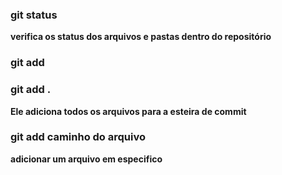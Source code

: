 ### git status

**verifica os status dos arquivos e pastas dentro do repositório**

### git add 

### git add .

**Ele adiciona todos os arquivos para a esteira de commit**

### git add caminho do arquivo

**adicionar um arquivo em especifico**


